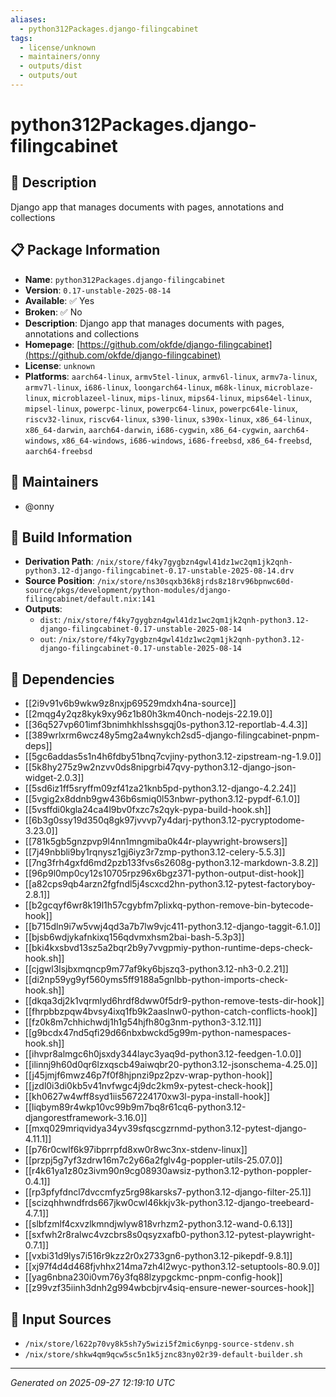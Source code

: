 ```yaml
---
aliases:
  - python312Packages.django-filingcabinet
tags:
  - license/unknown
  - maintainers/onny
  - outputs/dist
  - outputs/out
---
```


# python312Packages.django-filingcabinet

## 📝 Description

Django app that manages documents with pages, annotations and collections

## 📋 Package Information

- **Name**: `python312Packages.django-filingcabinet`
- **Version**: `0.17-unstable-2025-08-14`
- **Available**: ✅ Yes
- **Broken**: ✅ No
- **Description**: Django app that manages documents with pages, annotations and collections
- **Homepage**: [https://github.com/okfde/django-filingcabinet](https://github.com/okfde/django-filingcabinet)
- **License**: `unknown`
- **Platforms**: `aarch64-linux`, `armv5tel-linux`, `armv6l-linux`, `armv7a-linux`, `armv7l-linux`, `i686-linux`, `loongarch64-linux`, `m68k-linux`, `microblaze-linux`, `microblazeel-linux`, `mips-linux`, `mips64-linux`, `mips64el-linux`, `mipsel-linux`, `powerpc-linux`, `powerpc64-linux`, `powerpc64le-linux`, `riscv32-linux`, `riscv64-linux`, `s390-linux`, `s390x-linux`, `x86_64-linux`, `x86_64-darwin`, `aarch64-darwin`, `i686-cygwin`, `x86_64-cygwin`, `aarch64-windows`, `x86_64-windows`, `i686-windows`, `i686-freebsd`, `x86_64-freebsd`, `aarch64-freebsd`
## 👥 Maintainers

- @onny


## 🔧 Build Information

- **Derivation Path**: `/nix/store/f4ky7gygbzn4gwl41dz1wc2qm1jk2qnh-python3.12-django-filingcabinet-0.17-unstable-2025-08-14.drv`
- **Source Position**: `/nix/store/ns30sqxb36k8jrds8z18rv96bpnwc60d-source/pkgs/development/python-modules/django-filingcabinet/default.nix:141`
- **Outputs**:
  - `dist`:  `/nix/store/f4ky7gygbzn4gwl41dz1wc2qm1jk2qnh-python3.12-django-filingcabinet-0.17-unstable-2025-08-14`
  - `out`:  `/nix/store/f4ky7gygbzn4gwl41dz1wc2qm1jk2qnh-python3.12-django-filingcabinet-0.17-unstable-2025-08-14`

## 🔗 Dependencies

- [[2i9v91v6b9wkw9z8nxjp69529mdxh4na-source]]
- [[2mqg4y2qz8kyk9xy96z1b80h3km40nch-nodejs-22.19.0]]
- [[36q527vp601imf3bnimhkhlsshsgqj0s-python3.12-reportlab-4.4.3]]
- [[389wrlxrm6wcz48y5mg2a4wnykch2sd5-django-filingcabinet-pnpm-deps]]
- [[5gc6addas5s1n4h6fdby51bnq7cvjiny-python3.12-zipstream-ng-1.9.0]]
- [[5k8hy275z9w2nzvv0ds8nipgrbi47qvy-python3.12-django-json-widget-2.0.3]]
- [[5sd6iz1ff5sryffm09zf41za21knb5pd-python3.12-django-4.2.24]]
- [[5vgig2x8ddnb9gw436b6smiq0l53nbwr-python3.12-pypdf-6.1.0]]
- [[5vsffdi0kgla24ca4l9bv0fxzc7s2qyk-pypa-build-hook.sh]]
- [[6b3g0ssy19d350q8gk97jvvvp7y4darj-python3.12-pycryptodome-3.23.0]]
- [[781k5gb5gnzpvp9l4nn1mngmiba0k44r-playwright-browsers]]
- [[7j49nbbli9by1rqnysz1gj6iyz3r7zmp-python3.12-celery-5.5.3]]
- [[7ng3frh4gxfd6md2pzb133fvs6s2608g-python3.12-markdown-3.8.2]]
- [[96p9l0mp0cy12s10705rpz96x6bgz371-python-output-dist-hook]]
- [[a82cps9qb4arzn2fgfndl5j4scxcd2hn-python3.12-pytest-factoryboy-2.8.1]]
- [[b2gcqyf6wr8k19l1h57cgybfm7plixkq-python-remove-bin-bytecode-hook]]
- [[b715dln9i7w5vwj4qd3a7b7lw9vjc411-python3.12-django-taggit-6.1.0]]
- [[bjsb6wdjykafnkixq156qdvmxhsm2bai-bash-5.3p3]]
- [[bki4kxsbvd13sz5a2bqr2b9y7vvgpmiy-python-runtime-deps-check-hook.sh]]
- [[cjgwl3lsjbxmqncp9m77af9ky6bjszq3-python3.12-nh3-0.2.21]]
- [[di2np59yg9yf560yms5ff9188a5gnlbb-python-imports-check-hook.sh]]
- [[dkqa3dj2k1vqrmlyd6hrdf8dww0f5dr9-python-remove-tests-dir-hook]]
- [[fhrpbbzpqw4bvsy4ixq1fb9k2aaslnw0-python-catch-conflicts-hook]]
- [[fz0k8m7chhichwdj1h1g54hjfh80g3nm-python3-3.12.11]]
- [[g9bcdx47nd5qfi29d66nbxbwckd5g99m-python-namespaces-hook.sh]]
- [[ihvpr8almgc6h0jsxdy344layc3yaq9d-python3.12-feedgen-1.0.0]]
- [[ilinnj9h60d0qr6lzxqscb49aiwqbr20-python3.12-jsonschema-4.25.0]]
- [[j45jmjf6mwz46p7f0f8hjpnzi9pz2pzv-wrap-python-hook]]
- [[jzdl0i3di0kb5v41nvfwgc4j9dc2km9x-pytest-check-hook]]
- [[kh0627w4wff8syd1iis567224170xw3l-pypa-install-hook]]
- [[liqbym89r4wkp10vc99b9m7bq8r61cq6-python3.12-djangorestframework-3.16.0]]
- [[mxq029mriqvidya34yv39sfqscgzrnmd-python3.12-pytest-django-4.11.1]]
- [[p76r0cwlf6k97ibprrpfd8xw0r8wc3nx-stdenv-linux]]
- [[przpj5g7yf3zdrw16m7c2y66a2fglv4g-poppler-utils-25.07.0]]
- [[r4k61ya1z80z3ivm90n9cg08930awsiz-python3.12-python-poppler-0.4.1]]
- [[rp3pfyfdncl7dvccmfyz5rg98karsks7-python3.12-django-filter-25.1]]
- [[scizqhhwndfrds667jkw0cwl46kkjv3k-python3.12-django-treebeard-4.7.1]]
- [[slbfzmlf4cxvzlkmndjwlyw818vrhzm2-python3.12-wand-0.6.13]]
- [[sxfwh2r8ralwc4vzcbrs8s0qsyzxafb0-python3.12-pytest-playwright-0.7.1]]
- [[vxbi31d9lys7i516r9kzz2r0x2733gn6-python3.12-pikepdf-9.8.1]]
- [[xj97f4d4d468fjvhhx214ma7zh4l2wyc-python3.12-setuptools-80.9.0]]
- [[yag6nbna230i0vm76y3fq88lzypgckmc-pnpm-config-hook]]
- [[z99vzf35iinh3dnh2g994wbcbjrv4siq-ensure-newer-sources-hook]]

## 📁 Input Sources

- `/nix/store/l622p70vy8k5sh7y5wizi5f2mic6ynpg-source-stdenv.sh`
- `/nix/store/shkw4qm9qcw5sc5n1k5jznc83ny02r39-default-builder.sh`

---
*Generated on 2025-09-27 12:19:10 UTC*
